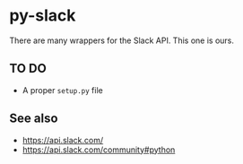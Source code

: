 # py-slack

There are many wrappers for the Slack API. This one is ours.

## TO DO

* A proper `setup.py` file

## See also

* https://api.slack.com/
* https://api.slack.com/community#python